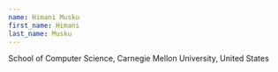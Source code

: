 ```yaml
---
name: Himani Musku
first_name: Himani
last_name: Musku
---
```

School of Computer Science, Carnegie Mellon University, United States
